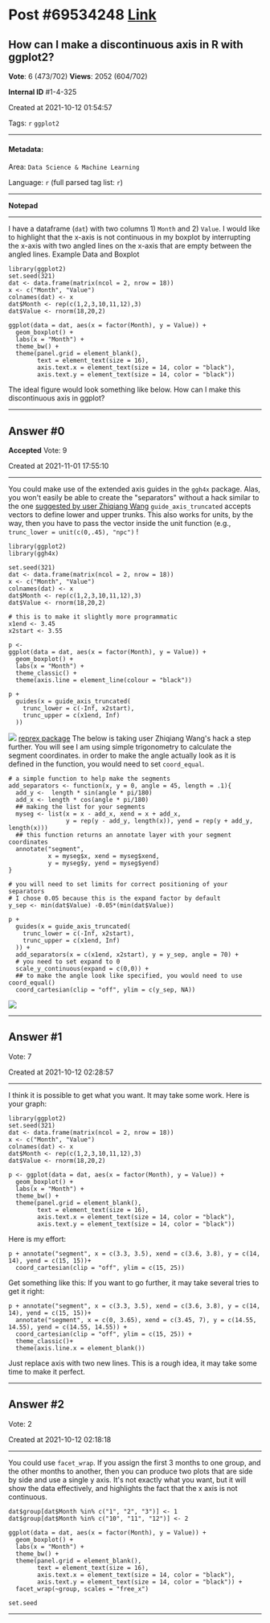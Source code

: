
# Post \#69534248 [Link](https://stackoverflow.com/questions/69534248/)

## How can I make a discontinuous axis in R with ggplot2?

**Vote**: 6 (473/702) **Views**: 2052 (604/702) 

**Internal ID** \#1-4-325

Created at 2021-10-12 01:54:57

Tags: `r` `ggplot2`

----------

#### Metadata:

Area: `Data Science & Machine Learning`

Language: `r` (full parsed tag list: `r`)

----------

**Notepad**


----------

I have a dataframe (`dat`) with two columns 1) `Month` and 2) `Value`. I would like to highlight that the x-axis is not continuous in my boxplot by interrupting the x-axis with two angled lines on the x-axis that are empty between the angled lines.
Example Data and Boxplot
```
library(ggplot2)
set.seed(321)
dat <- data.frame(matrix(ncol = 2, nrow = 18))
x <- c("Month", "Value")
colnames(dat) <- x
dat$Month <- rep(c(1,2,3,10,11,12),3)
dat$Value <- rnorm(18,20,2)

ggplot(data = dat, aes(x = factor(Month), y = Value)) +
  geom_boxplot() +
  labs(x = "Month") +
  theme_bw() +
  theme(panel.grid = element_blank(),
        text = element_text(size = 16),
        axis.text.x = element_text(size = 14, color = "black"),
        axis.text.y = element_text(size = 14, color = "black"))
```

The ideal figure would look something like below. How can I make this discontinuous axis in ggplot?
[](https://i.stack.imgur.com/gSiqt.png)


----------
        
## Answer \#0

**Accepted** Vote: 9

Created at 2021-11-01 17:55:10

------------

You could make use of the extended axis guides in the `ggh4x` package. Alas, you won't easily be able to create the "separators" without a hack similar to the one [suggested by user Zhiqiang Wang](https://stackoverflow.com/a/69534417/7941188)
`guide_axis_truncated` accepts vectors to define lower and upper trunks. This also works for units, by the way, then you have to pass the vector inside the unit function (e.g., `trunc_lower = unit(c(0,.45), "npc")` !
```
library(ggplot2)
library(ggh4x)

set.seed(321)
dat <- data.frame(matrix(ncol = 2, nrow = 18))
x <- c("Month", "Value")
colnames(dat) <- x
dat$Month <- rep(c(1,2,3,10,11,12),3)
dat$Value <- rnorm(18,20,2)

# this is to make it slightly more programmatic
x1end <- 3.45
x2start <- 3.55

p <-
ggplot(data = dat, aes(x = factor(Month), y = Value)) +
  geom_boxplot() +
  labs(x = "Month") +
  theme_classic() +
  theme(axis.line = element_line(colour = "black"))

p +
  guides(x = guide_axis_truncated(
    trunc_lower = c(-Inf, x2start),
    trunc_upper = c(x1end, Inf)
  ))
```

![](https://i.imgur.com/4FM1pgh.png)
[reprex package](https://reprex.tidyverse.org)
The below is taking user Zhiqiang Wang's hack a step further. You will see I am using simple trigonometry to calculate the segment coordinates. in order to make the angle actually look as it is defined in the function, you would need to set `coord_equal`.
```
# a simple function to help make the segments
add_separators <- function(x, y = 0, angle = 45, length = .1){
  add_y <-  length * sin(angle * pi/180)
  add_x <- length * cos(angle * pi/180)
  ## making the list for your segments
  myseg <- list(x = x - add_x, xend = x + add_x, 
                y = rep(y - add_y, length(x)), yend = rep(y + add_y, length(x)))
  ## this function returns an annotate layer with your segment coordinates
  annotate("segment", 
           x = myseg$x, xend = myseg$xend,
           y = myseg$y, yend = myseg$yend) 
}

# you will need to set limits for correct positioning of your separators
# I chose 0.05 because this is the expand factor by default 
y_sep <- min(dat$Value) -0.05*(min(dat$Value))

p +
  guides(x = guide_axis_truncated(
    trunc_lower = c(-Inf, x2start),
    trunc_upper = c(x1end, Inf)
  )) +
  add_separators(x = c(x1end, x2start), y = y_sep, angle = 70) +
  # you need to set expand to 0
  scale_y_continuous(expand = c(0,0)) +
  ## to make the angle look like specified, you would need to use coord_equal()
  coord_cartesian(clip = "off", ylim = c(y_sep, NA))
```

![](https://i.imgur.com/18WV1dC.png)


------------
    
    
## Answer \#1

 Vote: 7

Created at 2021-10-12 02:28:57

------------

I think it is possible to get what you want. It may take some work.
Here is your graph:
```
library(ggplot2)
set.seed(321)
dat <- data.frame(matrix(ncol = 2, nrow = 18))
x <- c("Month", "Value")
colnames(dat) <- x
dat$Month <- rep(c(1,2,3,10,11,12),3)
dat$Value <- rnorm(18,20,2)

p <- ggplot(data = dat, aes(x = factor(Month), y = Value)) +
  geom_boxplot() +
  labs(x = "Month") +
  theme_bw() +
  theme(panel.grid = element_blank(),
        text = element_text(size = 16),
        axis.text.x = element_text(size = 14, color = "black"),
        axis.text.y = element_text(size = 14, color = "black"))
```

Here is my effort:
```
p + annotate("segment", x = c(3.3, 3.5), xend = c(3.6, 3.8), y = c(14, 14), yend = c(15, 15))+
  coord_cartesian(clip = "off", ylim = c(15, 25))
```

Get something like this:
[](https://i.stack.imgur.com/MN7TC.png)
If you want to go further, it may take several tries to get it right:
```
p + annotate("segment", x = c(3.3, 3.5), xend = c(3.6, 3.8), y = c(14, 14), yend = c(15, 15))+
  annotate("segment", x = c(0, 3.65), xend = c(3.45, 7), y = c(14.55, 14.55), yend = c(14.55, 14.55)) +
  coord_cartesian(clip = "off", ylim = c(15, 25)) +
  theme_classic()+
  theme(axis.line.x = element_blank())
```

Just replace axis with two new lines. This is a rough idea, it may take some time to make it perfect.
[](https://i.stack.imgur.com/uys2Z.png)


------------
    
    
## Answer \#2

 Vote: 2

Created at 2021-10-12 02:18:18

------------

You could use `facet_wrap`. If you assign the first 3 months to one group, and the other months to another, then you can produce two plots that are side by side and use a single y axis.
It's not exactly what you want, but it will show the data effectively, and highlights the fact that the x axis is not continuous.
```
dat$group[dat$Month %in% c("1", "2", "3")] <- 1
dat$group[dat$Month %in% c("10", "11", "12")] <- 2

ggplot(data = dat, aes(x = factor(Month), y = Value)) +
  geom_boxplot() +
  labs(x = "Month") +
  theme_bw() +
  theme(panel.grid = element_blank(),
        text = element_text(size = 16),
        axis.text.x = element_text(size = 14, color = "black"),
        axis.text.y = element_text(size = 14, color = "black")) +
  facet_wrap(~group, scales = "free_x")
```

`set.seed`
[](https://i.stack.imgur.com/z4yzu.png)


------------
    
    